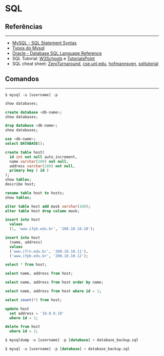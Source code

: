 # SQL

## Referências
---
- [MySQL - SQL Statement Syntax](https://dev.mysql.com/doc/refman/5.7/en/sql-syntax.html)
- [Typos do Mysql](https://www.tutorialspoint.com/mysql/mysql-data-types.htm)
- [Oracle - Database SQL Language Reference](https://docs.oracle.com/database/121/SQLRF/toc.htm)
- SQL Tutorial: [W3Schools](https://www.w3schools.com/sql/default.asp) e [TutorialsPoint](https://www.tutorialspoint.com/sql/index.htm)
- SQL cheat sheet: [ZeroTurnaround](https://zeroturnaround.com/rebellabs/sql-cheat-sheet/), [cse.unl.edu](http://cse.unl.edu/~sscott/ShowFiles/SQL/CheatSheet/SQLCheatSheet.html), [hofmannsven](https://gist.github.com/hofmannsven/9164408), [sqltutorial](http://www.sqltutorial.org/sql-cheat-sheet/)

## Comandos
---

```
$ mysql -u [username] -p
```

```sql
show databases;
```

```sql
create database <db-name>;
show databases;
```

```sql
drop database <db-name>;
show databases;
```

```sql
use <db-name>;
select DATABASE();
```

```sql
create table host(
  id int not null auto_increment,
  name varchar(100) not null,
  address varchar(100) not null,
  primary key ( id )
);
show tables;
describe host;
```

```sql
rename table host to hosts;
show tables;
```

```sql
alter table host add mask varchar(100);
alter table host drop column mask;
```

```sql
insert into host
  values
  (1, 'www.ifpb.edu.br', '200.10.10.10');
```

```sql
insert into host
  (name, address)
  values
  ('www.ifrn.edu.br', '200.10.10.11'),
  ('www.ifpb.edu.br', '200.10.10.12');
```

```sql
select * from host;
```

```sql
select name, address from host;
```

```sql
select name, address from host order by name;
```

```sql
select name, address from host where id = 1;
```

```sql
select count(*) from host;
```

```sql
update host
  set address = '10.0.0.10'
  where id = 2;
```

```sql
delete from host
  where id = 2;
```

```sql
$ mysqldump -u [username] -p [database] > database_backup.sql
```

```sql
$ mysql -u [username] -p [database] < database_backup.sql
```
